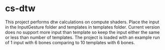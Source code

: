 # cs-dtw

This project performs dtw calculations on compute shaders. Place the input in the InputGesture folder and templates in templates folder. Current version does no support more input than template so keep the input either the same or less than number of templates. The project is loaded with an example run of 1 input with 6 bones comparing to 10 templates with 6 bones.